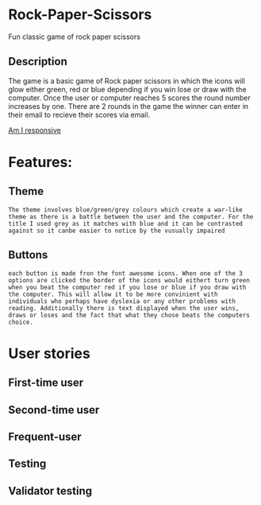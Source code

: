 # Rock-Paper-Scissors
Fun classic game of rock paper scissors
## Description
The game is a basic game of Rock paper scissors in which the icons will glow either green, red or blue depending if you win lose or draw with the computer. Once the user or computer reaches 5 scores the round number increases by one. There are 2 rounds in the game the winner can enter in their email to recieve their scores via email. 

 [Am I responsive](https://ui.dev/amiresponsive?url=https://8000-salms358-rockpapersciss-g2ikctro4ln.ws-eu89.gitpod.io/)
 # Features:
 ## Theme
    The theme involves blue/green/grey colours which create a war-like theme as there is a battle between the user and the computer. For the title I used grey as it matches with blue and it can be contrasted against so it canbe easier to notice by the vusually impaired


## Buttons
    each button is made fron the font awesome icons. When one of the 3 options are clicked the border of the icons would eithert turn green when you beat the computer red if you lose or blue if you draw with the computer. This will allow it to be more convinient with individuals who perhaps have dyslexia or any other problems with reading. Additionally there is text displayed when the user wins, draws or loses and the fact that what they chose beats the computers choice.
  # User stories 
  ## First-time user

  ## Second-time user

  ## Frequent-user

  ## Testing
  ## Validator testing